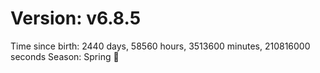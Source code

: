 # Version: v6.8.5
Time since birth: 2440 days, 58560 hours, 3513600 minutes, 210816000 seconds
Season: Spring 🌸
